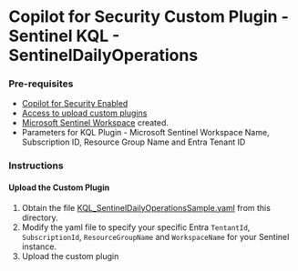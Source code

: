 # Copilot for Security Custom Plugin - Sentinel KQL - SentinelDailyOperations

### Pre-requisites

* [Copilot for Security Enabled](https://learn.microsoft.com/en-us/security-copilot/get-started-security-copilot#onboarding-to-microsoft-security-copilot)
* [Access to upload custom plugins](https://learn.microsoft.com/en-us/security-copilot/manage-plugins?tabs=securitycopilotplugin#managing-custom-plugins)
* [Microsoft Sentinel Workspace](https://learn.microsoft.com/en-us/azure/sentinel/quickstart-onboard) created.
* Parameters for KQL Plugin - Microsoft Sentinel Workspace Name, Subscription ID, Resource Group Name and Entra Tenant ID

### Instructions
#### Upload the Custom Plugin

1. Obtain the file [KQL_SentinelDailyOperationsSample.yaml](https://github.com/Azure/Copilot-For-Security/blob/main/Plugins/Community%20Based%20Plugins/Microsoft%20Sentinel%20Custom%20Plugin%20Scenarios/SentinelDailyOperations/KQL_SentinelDailyOperationsSample.yml) from this directory.
2. Modify the yaml file to specify your specific Entra `TentantId`, `SubscriptionId`, `ResourceGroupName` and `WorkspaceName` for your Sentinel instance.
3. Upload the custom plugin
